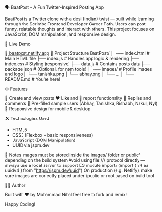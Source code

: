🗣️ BaatPost - A Fun Twitter-Inspired Posting App

BaatPost is a Twitter clone with a desi (Indian) twist — built while learning through the Scrimba Frontend Developer Career Path. Users can post funny, relatable thoughts and interact with others. This project focuses on JavaScript, DOM manipulation, and responsive design.

🚀 Live Demo

🔗[ baatpost.netlify.app](https://baatpost.netlify.app/)
📁 Project Structure
BaatPost/
│
├── index.html            # Main HTML file
├── index.js              # Handles app logic & rendering
├── index.css             # Styling (responsive)
├── data.js               # Contains posts data
├── package.json          # (Optional, for npm tools)
│
├── images/               # Profile images and logo
│   └── tanishka.png
│   └── abhay.png
│   └── ...
│
└── README.md             # You're here!

⚙️ Features

📝 Create and view posts
❤️ Like and 🔁 repost functionality
💬 Replies and comments
🤖 Pre-filled sample users (Abhay, Tanishka, Rishabh, Nakul, Nyl)
📱 Responsive design for mobile & desktop

🛠️ Technologies Used

* HTML5
* CSS3 (Flexbox + basic responsiveness)
* JavaScript (DOM Manipulation)
* UUID via jspm.dev

🧹 Notes
Images must be stored inside the images/ folder or public/ depending on the build system
Avoid using file:/// protocol directly — always use a local server to support ES module imports (import { v4 as uuidv4 } from "https://jspm.dev/uuid")
On production (e.g. Netlify), make sure images are correctly placed under /public or root based on build tool

🙋‍♂️ Author

Built with ❤️ by Mohammad Nihal
feel free to fork and remix! 

Happy Coding!
